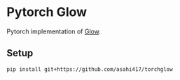 # Pytorch Glow
Pytorch implementation of [Glow](https://d4mucfpksywv.cloudfront.net/research-covers/glow/paper/glow.pdf).


## Setup
```
pip install git+https://github.com/asahi417/torchglow 
```

